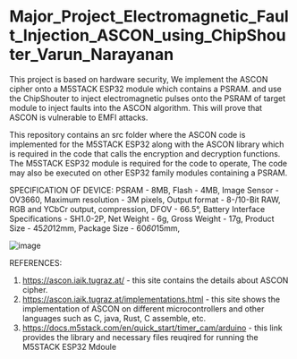 # Major_Project_Electromagnetic_Fault_Injection_ASCON_using_ChipShouter_Varun_Narayanan
This project is based on hardware security, We implement the ASCON cipher onto a M5STACK ESP32 module which contains a PSRAM. and use the ChipShouter to inject electromagnetic pulses onto the PSRAM of target module to inject faults into the ASCON algorithm. This will prove that ASCON is vulnerable to EMFI attacks. 

This repository contains an src folder where the ASCON code is implemented for the M5STACK ESP32 along with the ASCON library which is required in the code that calls the encryption and decryption functions. 
The M5STACK ESP32 module is required for the code to operate, The code may also be executed on other ESP32 family modules containing a PSRAM.


SPECIFICATION OF DEVICE:
PSRAM -	8MB,
Flash	 - 4MB,
Image Sensor	- OV3660,
Maximum resolution	- 3M pixels,
Output format	-  8-/10-Bit RAW, RGB and YCbCr output, compression,
DFOV	-  66.5°,
Battery Interface Specifications -	SH1.0-2P,
Net Weight -	6g,
Gross Weight -	17g,
Product Size -	45*20*12mm,
Package Size -	60*60*15mm,

![image](https://github.com/AmritaCSN/Major_Project_Electromagnetic_Fault_Injection_ASCON_using_ChipShouter_Varun_Narayanan/assets/123752463/9557e066-0516-4b37-82fe-6bbf1f9ca690)



REFERENCES:
1. https://ascon.iaik.tugraz.at/ - this site contains the details about ASCON cipher.
2. https://ascon.iaik.tugraz.at/implementations.html - this site shows the implementation of ASCON on different microcontrollers and other languages such as C, java, Rust, C assemble, etc.
3. https://docs.m5stack.com/en/quick_start/timer_cam/arduino - this link provides the library and necessary files reuqired for running the M5STACK ESP32 Mdoule
